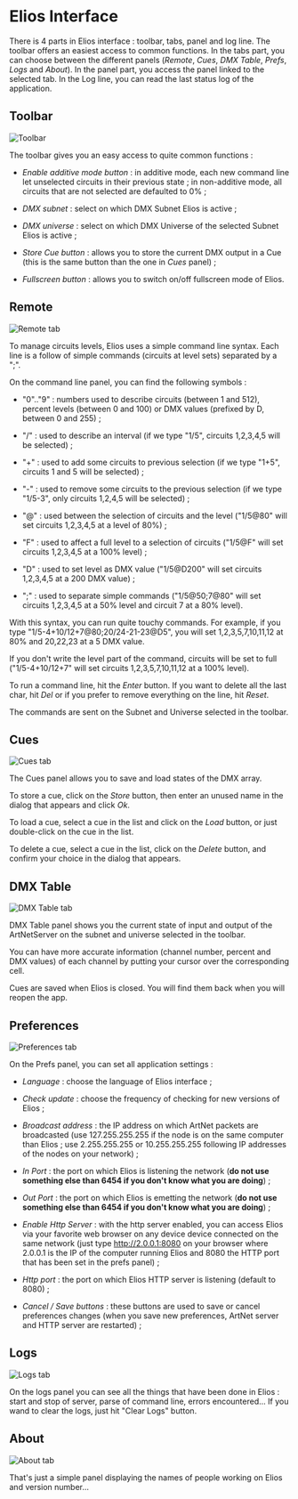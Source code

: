 Elios Interface
===============

There is 4 parts in Elios interface : toolbar, tabs, panel and log line.
The toolbar offers an easiest access to common functions.
In the tabs part, you can choose between the different panels (*Remote*, 
*Cues*, *DMX Table*, *Prefs*, *Logs* and *About*).
In the panel part, you access the panel linked to the selected tab.
In the Log line, you can read the last status log of the application.

Toolbar
-------

![Toolbar](assets/elios/Elios-01-Toolbar.png "Toolbar")

The toolbar gives you an easy access to quite common functions :

* *Enable additive mode button* : in additive mode, each new command line let 
unselected circuits in their previous state ; in non-additive mode, all 
circuits that are not selected are defaulted to 0% ;

* *DMX subnet* : select on which DMX Subnet Elios is active ;

* *DMX universe* : select on which DMX Universe of the selected Subnet 
Elios is active ;

* *Store Cue button* : allows you to store the current DMX output in a Cue 
(this is the same button than the one in *Cues* panel) ;

* *Fullscreen button* : allows you to switch on/off fullscreen mode of Elios.


Remote
------

![Remote tab](assets/elios/Elios-02-RemoteTab.png "Remote tab")

To manage circuits levels, Elios uses a simple command line syntax.
Each line is a follow of simple commands (circuits at level sets) 
separated by a ";".

On the command line panel, you can find the following symbols :

* "0".."9" : numbers used to describe circuits (between 1 and 512), 
percent levels (between 0 and 100) or DMX values (prefixed by D, between 
0 and 255) ;

* "/" : used to describe an interval (if we type "1/5", circuits 
1,2,3,4,5 will be selected) ;

* "+" : used to add some circuits to previous selection (if we type 
"1+5", circuits 1 and 5 will be selected) ;

* "-" : used to remove some circuits to the previous selection (if we 
type "1/5-3", only circuits 1,2,4,5 will be selected) ;

* "@" : used between the selection of circuits and the level ("1/5@80" 
will set circuits 1,2,3,4,5 at a level of 80%) ;

* "F" : used to affect a full level to a selection of circuits ("1/5@F" 
will set circuits 1,2,3,4,5 at a 100% level) ;

* "D" : used to set level as DMX value ("1/5@D200" will set circuits 
1,2,3,4,5 at a 200 DMX value) ;
* ";" : used to separate simple commands ("1/5@50;7@80" will set 
circuits 1,2,3,4,5 at a 50% level and circuit 7 at a 80% level).

With this syntax, you can run quite touchy commands.
For example, if you type "1/5-4+10/12+7@80;20/24-21-23@D5", you will set 
1,2,3,5,7,10,11,12 at 80% and 20,22,23 at a 5 DMX value.

If you don't write the level part of the command, circuits will be set 
to full ("1/5-4+10/12+7" will set circuits 1,2,3,5,7,10,11,12 at 
a 100% level).

To run a command line, hit the *Enter* button. If you want to delete all 
the last char, hit *Del* or if you prefer to remove everything on 
the line, hit *Reset*.

The commands are sent on the Subnet and Universe selected in the toolbar.

Cues
----

![Cues tab](assets/elios/Elios-03-CuesTab.png "Cues tab")

The Cues panel allows you to save and load states of the DMX array.

To store a cue, click on the *Store* button, then enter an unused name 
in the dialog that appears and click *Ok*.

To load a cue, select a cue in the list and click on the *Load* button, 
or just double-click on the cue in the list.

To delete a cue, select a cue in the list, click on the *Delete* button,
and confirm your choice in the dialog that appears.

DMX Table
---------

![DMX Table tab](assets/elios/Elios-04-DMXTableTab.png "DMX Table tab")

DMX Table panel shows you the current state of input and output
of the ArtNetServer on the subnet and universe selected in the toolbar.

You can have more accurate information (channel number, percent and DMX values) 
of each channel by putting your cursor over the corresponding cell. 

Cues are saved when Elios is closed. You will find them back when you will reopen the app.

Preferences
-----------

![Preferences tab](assets/elios/Elios-05-PrefsTab.png "Preferences tab")

On the Prefs panel, you can set all application settings :

* *Language* : choose the language of Elios interface ;

* *Check update* : choose the frequency of checking for new versions of Elios ;

* *Broadcast address* : the IP address on which ArtNet packets are 
broadcasted (use 127.255.255.255 if the node is on the same computer 
than Elios ; use 2.255.255.255 or 10.255.255.255 following IP addresses 
of the nodes on your network) ;

* *In Port* : the port on which Elios is listening the network (**do not use 
something else than 6454 if you don't know what you are doing**) ;

* *Out Port* : the port on which Elios is emetting the network (**do not use 
something else than 6454 if you don't know what you are doing**) ;

* *Enable Http Server* : with the http server enabled, you can access 
Elios via your favorite web browser on any device device connected on 
the same network (just type http://2.0.0.1:8080 on your browser where 
2.0.0.1 is the IP of the computer running Elios and 8080 the HTTP port 
that has been set in the prefs panel) ;

* *Http port* : the port on which Elios HTTP server is listening (default 
to 8080) ;

* *Cancel / Save buttons* : these buttons are used to save or cancel 
preferences changes (when you save new preferences, ArtNet server and
HTTP server are restarted) ;

Logs
----

![Logs tab](assets/elios/Elios-06-LogsTab.png "Logs tab")

On the logs panel you can see all the things that have been done in 
Elios : start and stop of server, parse of command line, errors 
encountered...
If you wand to clear the logs, just hit "Clear Logs" button.

About
-----

![About tab](assets/elios/Elios-07-AboutTab.png "About tab")

That's just a simple panel displaying the names of people working on 
Elios and version number...
